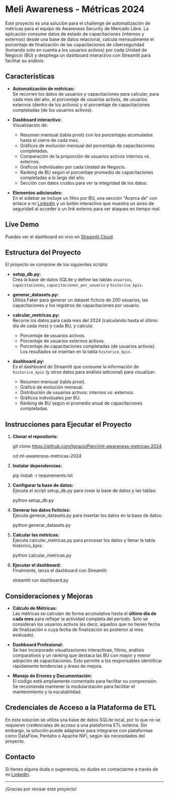 # Meli Awareness - Métricas 2024

Este proyecto es una solución para el challenge de automatización de métricas para el equipo de Awareness Security de Mercado Libre. La aplicación consume datos de estado de capacitaciones (internos y externos) desde una base de datos relacional, calcula mensualmente el porcentaje de finalización de las capacitaciones de ciberseguridad (tomando solo en cuenta a los usuarios activos) por cada Unidad de Negocio (BU) y despliega un dashboard interactivo con Streamlit para facilitar su análisis.

## Características

- **Automatización de métricas:**  
  Se recorren los datos de usuarios y capacitaciones para calcular, para cada mes del año, el porcentaje de usuarios activos, de usuarios externos (dentro de los activos) y el porcentaje de capacitaciones completadas (de los usuarios activos).

- **Dashboard interactivo:**  
  Visualización de:
  - Resumen mensual (tabla pivot) con los porcentajes acumulados hasta el cierre de cada mes.
  - Gráficos de evolución mensual del porcentaje de capacitaciones completadas.
  - Comparación de la proporción de usuarios activos internos vs. externos.
  - Gráficos individuales por cada Unidad de Negocio.
  - Ranking de BU según el porcentaje promedio de capacitaciones completadas a lo largo del año.
  - Sección con datos crudos para ver la integridad de los datos.

- **Elementos adicionales:**  
  En el sidebar se incluye un filtro por BU, una sección "Acerca de" con enlace a mi [LinkedIn](https://www.linkedin.com/in/ignacio-pierri/) y un botón interactivo que muestra un aviso de seguridad al acceder a un link externo para ver ataques en tiempo real.

## Live Demo

Puedes ver el dashboard en vivo en [Streamlit Cloud](https://meli-awareness-metricas-2024.streamlit.app/).


## Estructura del Proyecto

El proyecto se compone de los siguientes scripts:

- **setup_db.py:**  
  Crea la base de datos SQLite y define las tablas `usuarios`, `capacitaciones`, `capacitaciones_por_usuario` y `historico_kpis`.

- **generar_datasets.py:**  
  Utiliza Faker para generar un dataset ficticio de 200 usuarios, las capacitaciones y los registros de capacitaciones por usuario.

- **calcular_metricas.py:**  
  Recorre los datos para cada mes del 2024 (calculando hasta el último día de cada mes) y cada BU, y calcula:
  - Porcentaje de usuarios activos.
  - Porcentaje de usuarios externos activos.
  - Porcentaje de capacitaciones completadas (de usuarios activos).  
  Los resultados se insertan en la tabla `historico_kpis`.

- **dashboard.py:**  
  Es el dashboard de Streamlit que consume la información de `historico_kpis` (y otros datos para análisis adicional) para visualizar:
  - Resumen mensual (tabla pivot).
  - Gráfico de evolución mensual.
  - Distribución de usuarios activos: internos vs. externos.
  - Gráficos individuales por BU.
  - Ranking de BU según el promedio anual de capacitaciones completadas.

## Instrucciones para Ejecutar el Proyecto

1. **Clonar el repositorio:**  
   
    git clone https://github.com/IgnacioPierri/ml-awareness-metricas-2024
    
    cd ml-awareness-metricas-2024


2. **Instalar dependencias:**  
    
    pip install -r requirements.txt

3. **Configurar la base de datos:**  
Ejecuta el script setup_db.py para crear la base de datos y las tablas:
    
    python setup_db.py

4. **Generar los datos ficticios:**  
Ejecuta generar_datasets.py para insertar los datos en la base de datos:

    python generar_datasets.py

5. **Calcular las métricas:**  
Ejecuta calcular_metricas.py para procesar los datos y llenar la tabla historico_kpis:
    
    python calcular_metricas.py

6. **Ejecutar el dashboard:**  
Finalmente, lanza el dashboard con Streamlit:
    
    streamlit run dashboard.py
    
## Consideraciones y Mejoras

- **Cálculo de Métricas:**  
  Las métricas se calculan de forma acumulativa hasta el **último día de cada mes** para reflejar la actividad completa del período. Solo se consideran los usuarios activos (es decir, aquellos que no tienen fecha de finalización o cuya fecha de finalización es posterior al mes evaluado).

- **Dashboard Profesional:**  
  Se han incorporado visualizaciones interactivas, filtros, análisis comparativos y un ranking que destaca las BU con mayor y menor adopción de capacitaciones. Esto permite a los responsables identificar rápidamente tendencias y áreas de mejora.

- **Manejo de Errores y Documentación:**  
  El código está ampliamente comentado para facilitar su comprensión. Se recomienda mantener la modularización para facilitar el mantenimiento y la escalabilidad.

## Credenciales de Acceso a la Plataforma de ETL

En esta solución se utiliza una base de datos SQLite local, por lo que no se requieren credenciales de acceso a una plataforma ETL externa. Sin embargo, la solución puede adaptarse para integrarse con plataformas como DataFlow, Pentaho o Apache NiFi, según las necesidades del proyecto.

## Contacto

Si tienes alguna duda o sugerencia, no dudes en contactarme a través de mi [LinkedIn](https://www.linkedin.com/in/ignacio-pierri/).

---

¡Gracias por revisar este proyecto!
